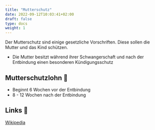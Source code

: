 ```yaml
---
title: "Mutterschutz"
date: 2022-09-12T10:03:41+02:00
draft: false
type: docs
weight: 1
---
```


Der Mutterschutz sind einige gesetzliche Vorschriften. Diese sollen die Mutter und das Kind schützen.

- Die Mutter besitzt während ihrer Schwangerschaft und nach der Entbindung einen besonderen Kündigungsschutz

## Mutterschutzlohn 🍼

- Beginnt 6 Wochen vor der Entbindung
- 8 - 12 Wochen nach der Entbindung

## Links 🔗

[Wikipedia](https://de.wikipedia.org/wiki/Mutterschutz)  
